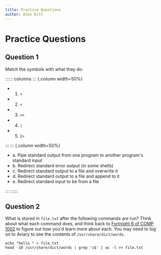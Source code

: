 ```yaml
---
title: Practice Questions
author: Alex Kitt
---
```


Practice Questions
==================

Question 1
----------

Match the symbols with what they do:

:::::: columns
::: {.column width=50%}

- 1. `>`
- 2. `<`
- 3. `>>`
- 4. `|`
- 5. `2>`

:::
::: {.column width=50%}

- a. Pipe standard output from one program to another program's standard input
- b. Redirect standard error output (in some shells)
- c. Redirect standard output to a file and overwrite it
- d. Redirect standard output to a file and append to it
- e. Redirect standard input to be from a file

:::
::::::

Question 2
----------

What is stored in `file.txt` after the following commands are run? Think about
what each command does, and think back to [Fortnight 6 of COMP 1002] to figure out
how you'd learn more about each. You may need to log on to Aviary to see the
contents of `/usr/share/dict/words`.

```shell
echo "hello " > file.txt
head -10 /usr/share/dict/words | grep 's$' | wc -l >> file.txt
```

[Fortnight 6 of COMP 1002]:
https://university-of-manitoba-computer-science.github.io/tools-n-techniques/topic06/topic-2.html
